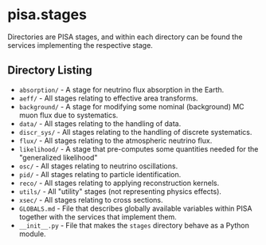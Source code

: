 # pisa.stages

Directories are PISA stages, and within each directory can be found the services implementing the respective stage.

## Directory Listing

* `absorption/` - A stage for neutrino flux absorption in the Earth.
* `aeff/` - All stages relating to effective area transforms.
* `background/` - A stage for modifying some nominal (background) MC muon flux due to systematics.
* `data/` - All stages relating to the handling of data.
* `discr_sys/` - All stages relating to the handling of discrete systematics.
* `flux/` - All stages relating to the atmospheric neutrino flux.
* `likelihood/` - A stage that pre-computes some quantities needed for the "generalized likelihood"
* `osc/` - All stages relating to neutrino oscillations. 
* `pid/` - All stages relating to particle identification.
* `reco/` - All stages relating to applying reconstruction kernels.
* `utils/` - All "utility" stages (not representing physics effects).
* `xsec/` - All stages relating to cross sections.
* `GLOBALS.md` - File that describes globally available variables within PISA together with the services that implement them.
* `__init__.py` - File that makes the `stages` directory behave as a Python module.
